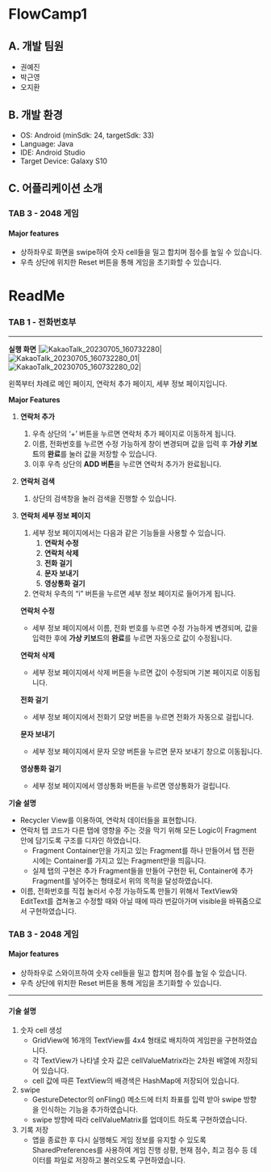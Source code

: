 # FlowCamp1

## A. 개발 팀원

- 권예진
- 박근영
- 오지환

## B. 개발 환경

- OS: Android (minSdk: 24, targetSdk: 33)
- Language: Java
- IDE: Android Studio
- Target Device: Galaxy S10

## C. 어플리케이션 소개

### TAB 3 - 2048 게임

#### Major features

- 상하좌우로 화면을 swipe하여 숫자 cell들을 밀고 합치며 점수를 높일 수 있습니다.
- 우측 상단에 위치한 Reset 버튼을 통해 게임을 초기화할 수 있습니다.

# ReadMe

### TAB 1 - 전화번호부

---

**실행 화면**
|![KakaoTalk_20230705_160732280](https://github.com/jihwan01/FlowCamp1/assets/61741090/ad29bbab-0eea-46cd-a239-1b84f19e0dfa)|![KakaoTalk_20230705_160732280_01](https://github.com/jihwan01/FlowCamp1/assets/61741090/3f8c62a9-5129-40ba-a349-e1f07d2b819f)|![KakaoTalk_20230705_160732280_02](https://github.com/jihwan01/FlowCamp1/assets/61741090/c5114b2d-9c3a-40f0-9b5f-d1d8e8eca255)|

왼쪽부터 차례로 메인 페이지, 연락처 추가 페이지, 세부 정보 페이지입니다.

**Major Features**

1. **연락처 추가**
   1. 우측 상단의 ‘+’ 버튼을 누르면 연락처 추가 페이지로 이동하게 됩니다.
   2. 이름, 전화번호를 누르면 수정 가능하게 창이 변경되며 값을 입력 후 **가상 키보드**의 **완료**를 눌러 값을 저장할 수 있습니다.
   3. 이후 우측 상단의 **ADD 버튼**을 누르면 연락처 추가가 완료됩니다.
2. **연락처 검색**
   1. 상단의 검색창을 눌러 검색을 진행할 수 있습니다.
3. **연락처 세부 정보 페이지**

   1. 세부 정보 페이지에서는 다음과 같은 기능들을 사용할 수 있습니다.
      1. **연락처 수정**
      2. **연락처 삭제**
      3. **전화 걸기**
      4. **문자 보내기**
      5. **영상통화 걸기**
   2. 연락처 우측의 “i” 버튼을 누르면 세부 정보 페이지로 들어가게 됩니다.

   **연락처 수정**

   - 세부 정보 페이지에서 이름, 전화 번호를 누르면 수정 가능하게 변경되며, 값을 입력한 후에 **가상 키보드**의 **완료**를 누르면 자동으로 값이 수정됩니다.

   **연락처 삭제**

   - 세부 정보 페이지에서 삭제 버튼을 누르면 값이 수정되며 기본 페이지로 이동됩니다.

   **전화 걸기**

   - 세부 정보 페이지에서 전화기 모양 버튼을 누르면 전화가 자동으로 걸립니다.

   **문자 보내기**

   - 세부 정보 페이지에서 문자 모양 버튼을 누르면 문자 보내기 창으로 이동됩니다.

   **영상통화 걸기**

   - 세부 정보 페이지에서 영상통화 버튼을 누르면 영상통화가 걸립니다.

**기술 설명**

- Recycler View를 이용하여, 연락처 데이터들을 표현합니다.
- 연락처 탭 코드가 다른 탭에 영향을 주는 것을 막기 위해 모든 Logic이 Fragment 안에 담기도록 구조를 디자인 하였습니다.
  - Fragment Container만을 가지고 있는 Fragment를 하나 만들어서 탭 전환 시에는 Container를 가지고 있는 Fragment만을 띄웁니다.
  - 실제 탭의 구현은 추가 Fragment들을 만들어 구현한 뒤, Container에 추가 Fragment를 넣어주는 형태로서 위의 목적을 달성하였습니다.
- 이름, 전화번호를 직접 눌러서 수정 가능하도록 만들기 위해서 TextView와 EditText를 겹쳐놓고 수정할 때와 아닐 때에 따라 번갈아가며 visible을 바꿔줌으로서 구현하였습니다.

### TAB 3 - 2048 게임

#### Major features

- 상하좌우로 스와이프하여 숫자 cell들을 밀고 합치며 점수를 높일 수 있습니다.
- 우측 상단에 위치한 Reset 버튼을 통해 게임을 초기화할 수 있습니다.

---

#### 기술 설명

1. 숫자 cell 생성
   - GridView에 16개의 TextView를 4x4 형태로 배치하여 게임판을 구현하였습니다.
   - 각 TextView가 나타낼 숫자 값은 cellValueMatrix라는 2차원 배열에 저장되어 있습니다.
   - cell 값에 따른 TextView의 배경색은 HashMap에 저장되어 있습니다.
2. swipe
   - GestureDetector의 onFling() 메소드에 터치 좌표를 입력 받아 swipe 방향을 인식하는 기능을 추가하였습니다.
   - swipe 방향에 따라 cellValueMatrix를 업데이트 하도록 구현하였습니다.
3. 기록 저장
   - 앱을 종료한 후 다시 실행해도 게임 정보를 유지할 수 있도록 SharedPreferences를 사용하여 게임 진행 상황, 현재 점수, 최고 점수 등 데이터를 파일로 저장하고 불러오도록 구현하였습니다.
